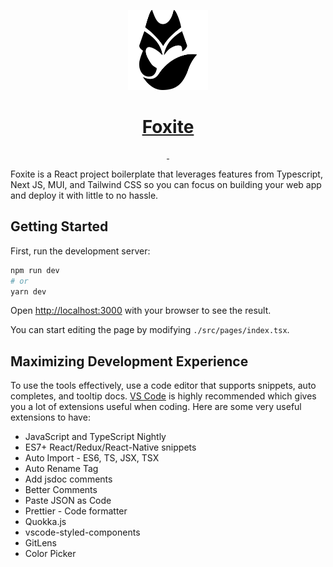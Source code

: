 <p align="center">
  <a href="https://nextjs.org">
    <img src="/public/logo.svg" height="128" alt="Foxite Logo">
    <h1 align="center">Foxite</h1>
  </a>
</p>

<p align="center">
  <a aria-label="version" href="https://www.npmjs.com/package/next">
    <img alt="" src="https://img.shields.io/github/package-json/v/sayus2884/foxite">
  </a>
  <a aria-label="License" href="https://github.com/vercel/next.js/blob/canary/license.md">
    <img alt="" src="https://img.shields.io/github/license/sayus2884/foxite">
  </a>
</p>

Foxite is a React project boilerplate that leverages features from Typescript, Next JS, MUI, and Tailwind CSS so you can focus on building your web app and deploy it with little to no hassle.

## Getting Started

First, run the development server:

```bash
npm run dev
# or
yarn dev
```

Open [http://localhost:3000](http://localhost:3000) with your browser to see the result.

You can start editing the page by modifying `./src/pages/index.tsx`.

## Maximizing Development Experience

To use the tools effectively, use a code editor that supports snippets, auto completes, and tooltip docs. [VS Code](https://code.visualstudio.com/) is highly recommended which gives you a lot of extensions useful when coding. Here are some very useful extensions to have:

- JavaScript and TypeScript Nightly
- ES7+ React/Redux/React-Native snippets
- Auto Import - ES6, TS, JSX, TSX
- Auto Rename Tag
- Add jsdoc comments
- Better Comments
- Paste JSON as Code
- Prettier - Code formatter
- Quokka.js
- vscode-styled-components
- GitLens
- Color Picker
